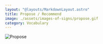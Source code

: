 ```yaml
---
layout: "@layouts/MarkdownLayout.astro"
title: Propose / Recommend
image: ./assets/images-of-signs/propose.gif
category: Vocabulary
---
```


![Propose](@signs/propose.gif)

